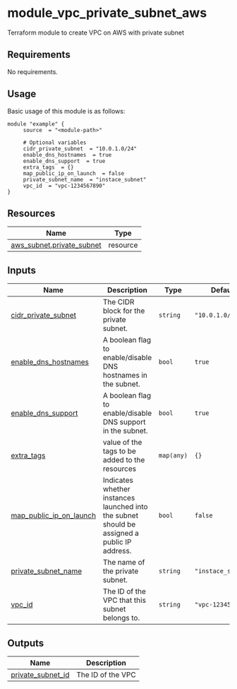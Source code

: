 # module_vpc_private_subnet_aws
Terraform module to create VPC on AWS with private subnet

<!-- BEGIN_AUTOMATED_TF_DOCS_BLOCK -->
## Requirements

No requirements.
## Usage
Basic usage of this module is as follows:
```hcl
module "example" {
	 source  = "<module-path>"

	 # Optional variables
	 cidr_private_subnet  = "10.0.1.0/24"
	 enable_dns_hostnames  = true
	 enable_dns_support  = true
	 extra_tags  = {}
	 map_public_ip_on_launch  = false
	 private_subnet_name  = "instace_subnet"
	 vpc_id  = "vpc-1234567890"
}
```
## Resources

| Name | Type |
|------|------|
| [aws_subnet.private_subnet](https://registry.terraform.io/providers/hashicorp/aws/latest/docs/resources/subnet) | resource |
## Inputs

| Name | Description | Type | Default | Required |
|------|-------------|------|---------|:--------:|
| <a name="input_cidr_private_subnet"></a> [cidr\_private\_subnet](#input\_cidr\_private\_subnet) | The CIDR block for the private subnet. | `string` | `"10.0.1.0/24"` | no |
| <a name="input_enable_dns_hostnames"></a> [enable\_dns\_hostnames](#input\_enable\_dns\_hostnames) | A boolean flag to enable/disable DNS hostnames in the subnet. | `bool` | `true` | no |
| <a name="input_enable_dns_support"></a> [enable\_dns\_support](#input\_enable\_dns\_support) | A boolean flag to enable/disable DNS support in the subnet. | `bool` | `true` | no |
| <a name="input_extra_tags"></a> [extra\_tags](#input\_extra\_tags) | value of the tags to be added to the resources | `map(any)` | `{}` | no |
| <a name="input_map_public_ip_on_launch"></a> [map\_public\_ip\_on\_launch](#input\_map\_public\_ip\_on\_launch) | Indicates whether instances launched into the subnet should be assigned a public IP address. | `bool` | `false` | no |
| <a name="input_private_subnet_name"></a> [private\_subnet\_name](#input\_private\_subnet\_name) | The name of the private subnet. | `string` | `"instace_subnet"` | no |
| <a name="input_vpc_id"></a> [vpc\_id](#input\_vpc\_id) | The ID of the VPC that this subnet belongs to. | `string` | `"vpc-1234567890"` | no |
## Outputs

| Name | Description |
|------|-------------|
| <a name="output_private_subnet_id"></a> [private\_subnet\_id](#output\_private\_subnet\_id) | The ID of the VPC |
<!-- END_AUTOMATED_TF_DOCS_BLOCK -->